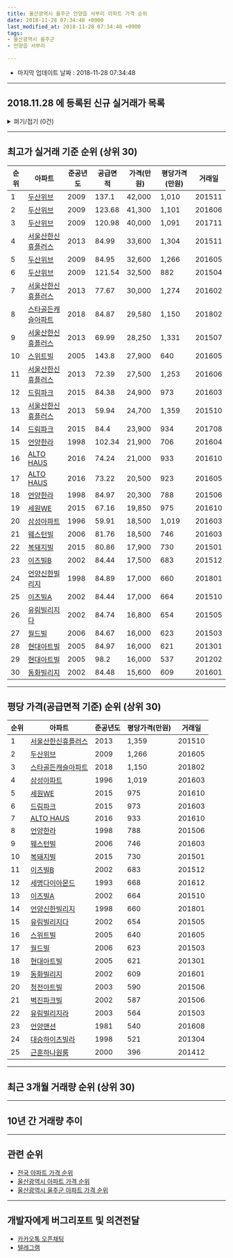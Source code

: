 ```yaml
---
title: 울산광역시 울주군 언양읍 서부리 아파트 가격 순위
date: 2018-11-28 07:34:48 +0900
last_modified_at: 2018-11-28 07:34:48 +0900
tags:
- 울산광역시 울주군
- 언양읍 서부리

---
```


* 마지막 업데이트 날짜 : 2018-11-28 07:34:48

---

## 2018.11.28 에 등록된 신규 실거래가 목록

<details>
<summary>펴기/접기 (0건)</summary>
<div markdown="1">

|아파트|준공년도|공급면적|가격(만원)|평당가격(만원)|거래일|
|---|---|---|---|---|---|
|없음||||||


</div>
</details>

---

## 최고가 실거래 기준 순위 (상위 30)


|순위|아파트|준공년도|공급면적|가격(만원)|평당가격(만원)|거래일|
|---|---|---|---|---|---|---|
|1|[두산위브](https://search.naver.com/search.naver?query=%EC%9A%B8%EC%82%B0%EA%B4%91%EC%97%AD%EC%8B%9C+%EC%9A%B8%EC%A3%BC%EA%B5%B0+%EC%96%B8%EC%96%91%EC%9D%8D+%EC%84%9C%EB%B6%80%EB%A6%AC+%EB%91%90%EC%82%B0%EC%9C%84%EB%B8%8C)|2009|137.1|42,000|1,010|201511|
|2|[두산위브](https://search.naver.com/search.naver?query=%EC%9A%B8%EC%82%B0%EA%B4%91%EC%97%AD%EC%8B%9C+%EC%9A%B8%EC%A3%BC%EA%B5%B0+%EC%96%B8%EC%96%91%EC%9D%8D+%EC%84%9C%EB%B6%80%EB%A6%AC+%EB%91%90%EC%82%B0%EC%9C%84%EB%B8%8C)|2009|123.68|41,300|1,101|201606|
|3|[두산위브](https://search.naver.com/search.naver?query=%EC%9A%B8%EC%82%B0%EA%B4%91%EC%97%AD%EC%8B%9C+%EC%9A%B8%EC%A3%BC%EA%B5%B0+%EC%96%B8%EC%96%91%EC%9D%8D+%EC%84%9C%EB%B6%80%EB%A6%AC+%EB%91%90%EC%82%B0%EC%9C%84%EB%B8%8C)|2009|120.98|40,000|1,091|201711|
|4|[서울산한신휴플러스](https://search.naver.com/search.naver?query=%EC%9A%B8%EC%82%B0%EA%B4%91%EC%97%AD%EC%8B%9C+%EC%9A%B8%EC%A3%BC%EA%B5%B0+%EC%96%B8%EC%96%91%EC%9D%8D+%EC%84%9C%EB%B6%80%EB%A6%AC+%EC%84%9C%EC%9A%B8%EC%82%B0%ED%95%9C%EC%8B%A0%ED%9C%B4%ED%94%8C%EB%9F%AC%EC%8A%A4)|2013|84.99|33,600|1,304|201511|
|5|[두산위브](https://search.naver.com/search.naver?query=%EC%9A%B8%EC%82%B0%EA%B4%91%EC%97%AD%EC%8B%9C+%EC%9A%B8%EC%A3%BC%EA%B5%B0+%EC%96%B8%EC%96%91%EC%9D%8D+%EC%84%9C%EB%B6%80%EB%A6%AC+%EB%91%90%EC%82%B0%EC%9C%84%EB%B8%8C)|2009|84.95|32,600|1,266|201605|
|6|[두산위브](https://search.naver.com/search.naver?query=%EC%9A%B8%EC%82%B0%EA%B4%91%EC%97%AD%EC%8B%9C+%EC%9A%B8%EC%A3%BC%EA%B5%B0+%EC%96%B8%EC%96%91%EC%9D%8D+%EC%84%9C%EB%B6%80%EB%A6%AC+%EB%91%90%EC%82%B0%EC%9C%84%EB%B8%8C)|2009|121.54|32,500|882|201504|
|7|[서울산한신휴플러스](https://search.naver.com/search.naver?query=%EC%9A%B8%EC%82%B0%EA%B4%91%EC%97%AD%EC%8B%9C+%EC%9A%B8%EC%A3%BC%EA%B5%B0+%EC%96%B8%EC%96%91%EC%9D%8D+%EC%84%9C%EB%B6%80%EB%A6%AC+%EC%84%9C%EC%9A%B8%EC%82%B0%ED%95%9C%EC%8B%A0%ED%9C%B4%ED%94%8C%EB%9F%AC%EC%8A%A4)|2013|77.67|30,000|1,274|201602|
|8|[스타골든캐슬아파트](https://search.naver.com/search.naver?query=%EC%9A%B8%EC%82%B0%EA%B4%91%EC%97%AD%EC%8B%9C+%EC%9A%B8%EC%A3%BC%EA%B5%B0+%EC%96%B8%EC%96%91%EC%9D%8D+%EC%84%9C%EB%B6%80%EB%A6%AC+%EC%8A%A4%ED%83%80%EA%B3%A8%EB%93%A0%EC%BA%90%EC%8A%AC%EC%95%84%ED%8C%8C%ED%8A%B8)|2018|84.87|29,580|1,150|201802|
|9|[서울산한신휴플러스](https://search.naver.com/search.naver?query=%EC%9A%B8%EC%82%B0%EA%B4%91%EC%97%AD%EC%8B%9C+%EC%9A%B8%EC%A3%BC%EA%B5%B0+%EC%96%B8%EC%96%91%EC%9D%8D+%EC%84%9C%EB%B6%80%EB%A6%AC+%EC%84%9C%EC%9A%B8%EC%82%B0%ED%95%9C%EC%8B%A0%ED%9C%B4%ED%94%8C%EB%9F%AC%EC%8A%A4)|2013|69.99|28,250|1,331|201507|
|10|[스위트빌](https://search.naver.com/search.naver?query=%EC%9A%B8%EC%82%B0%EA%B4%91%EC%97%AD%EC%8B%9C+%EC%9A%B8%EC%A3%BC%EA%B5%B0+%EC%96%B8%EC%96%91%EC%9D%8D+%EC%84%9C%EB%B6%80%EB%A6%AC+%EC%8A%A4%EC%9C%84%ED%8A%B8%EB%B9%8C)|2005|143.8|27,900|640|201605|
|11|[서울산한신휴플러스](https://search.naver.com/search.naver?query=%EC%9A%B8%EC%82%B0%EA%B4%91%EC%97%AD%EC%8B%9C+%EC%9A%B8%EC%A3%BC%EA%B5%B0+%EC%96%B8%EC%96%91%EC%9D%8D+%EC%84%9C%EB%B6%80%EB%A6%AC+%EC%84%9C%EC%9A%B8%EC%82%B0%ED%95%9C%EC%8B%A0%ED%9C%B4%ED%94%8C%EB%9F%AC%EC%8A%A4)|2013|72.39|27,500|1,253|201606|
|12|[드림파크](https://search.naver.com/search.naver?query=%EC%9A%B8%EC%82%B0%EA%B4%91%EC%97%AD%EC%8B%9C+%EC%9A%B8%EC%A3%BC%EA%B5%B0+%EC%96%B8%EC%96%91%EC%9D%8D+%EC%84%9C%EB%B6%80%EB%A6%AC+%EB%93%9C%EB%A6%BC%ED%8C%8C%ED%81%AC)|2015|84.38|24,900|973|201603|
|13|[서울산한신휴플러스](https://search.naver.com/search.naver?query=%EC%9A%B8%EC%82%B0%EA%B4%91%EC%97%AD%EC%8B%9C+%EC%9A%B8%EC%A3%BC%EA%B5%B0+%EC%96%B8%EC%96%91%EC%9D%8D+%EC%84%9C%EB%B6%80%EB%A6%AC+%EC%84%9C%EC%9A%B8%EC%82%B0%ED%95%9C%EC%8B%A0%ED%9C%B4%ED%94%8C%EB%9F%AC%EC%8A%A4)|2013|59.94|24,700|1,359|201510|
|14|[드림파크](https://search.naver.com/search.naver?query=%EC%9A%B8%EC%82%B0%EA%B4%91%EC%97%AD%EC%8B%9C+%EC%9A%B8%EC%A3%BC%EA%B5%B0+%EC%96%B8%EC%96%91%EC%9D%8D+%EC%84%9C%EB%B6%80%EB%A6%AC+%EB%93%9C%EB%A6%BC%ED%8C%8C%ED%81%AC)|2015|84.4|23,900|934|201708|
|15|[언양한라](https://search.naver.com/search.naver?query=%EC%9A%B8%EC%82%B0%EA%B4%91%EC%97%AD%EC%8B%9C+%EC%9A%B8%EC%A3%BC%EA%B5%B0+%EC%96%B8%EC%96%91%EC%9D%8D+%EC%84%9C%EB%B6%80%EB%A6%AC+%EC%96%B8%EC%96%91%ED%95%9C%EB%9D%BC)|1998|102.34|21,900|706|201604|
|16|[ALTO HAUS](https://search.naver.com/search.naver?query=%EC%9A%B8%EC%82%B0%EA%B4%91%EC%97%AD%EC%8B%9C+%EC%9A%B8%EC%A3%BC%EA%B5%B0+%EC%96%B8%EC%96%91%EC%9D%8D+%EC%84%9C%EB%B6%80%EB%A6%AC+ALTO+HAUS)|2016|74.24|21,000|933|201610|
|17|[ALTO HAUS](https://search.naver.com/search.naver?query=%EC%9A%B8%EC%82%B0%EA%B4%91%EC%97%AD%EC%8B%9C+%EC%9A%B8%EC%A3%BC%EA%B5%B0+%EC%96%B8%EC%96%91%EC%9D%8D+%EC%84%9C%EB%B6%80%EB%A6%AC+ALTO+HAUS)|2016|73.22|20,500|923|201605|
|18|[언양한라](https://search.naver.com/search.naver?query=%EC%9A%B8%EC%82%B0%EA%B4%91%EC%97%AD%EC%8B%9C+%EC%9A%B8%EC%A3%BC%EA%B5%B0+%EC%96%B8%EC%96%91%EC%9D%8D+%EC%84%9C%EB%B6%80%EB%A6%AC+%EC%96%B8%EC%96%91%ED%95%9C%EB%9D%BC)|1998|84.97|20,300|788|201506|
|19|[세원WE](https://search.naver.com/search.naver?query=%EC%9A%B8%EC%82%B0%EA%B4%91%EC%97%AD%EC%8B%9C+%EC%9A%B8%EC%A3%BC%EA%B5%B0+%EC%96%B8%EC%96%91%EC%9D%8D+%EC%84%9C%EB%B6%80%EB%A6%AC+%EC%84%B8%EC%9B%90WE)|2015|67.16|19,850|975|201610|
|20|[삼성아파트](https://search.naver.com/search.naver?query=%EC%9A%B8%EC%82%B0%EA%B4%91%EC%97%AD%EC%8B%9C+%EC%9A%B8%EC%A3%BC%EA%B5%B0+%EC%96%B8%EC%96%91%EC%9D%8D+%EC%84%9C%EB%B6%80%EB%A6%AC+%EC%82%BC%EC%84%B1%EC%95%84%ED%8C%8C%ED%8A%B8)|1996|59.91|18,500|1,019|201603|
|21|[웨스턴빌](https://search.naver.com/search.naver?query=%EC%9A%B8%EC%82%B0%EA%B4%91%EC%97%AD%EC%8B%9C+%EC%9A%B8%EC%A3%BC%EA%B5%B0+%EC%96%B8%EC%96%91%EC%9D%8D+%EC%84%9C%EB%B6%80%EB%A6%AC+%EC%9B%A8%EC%8A%A4%ED%84%B4%EB%B9%8C)|2006|81.76|18,500|746|201603|
|22|[복돼지빌](https://search.naver.com/search.naver?query=%EC%9A%B8%EC%82%B0%EA%B4%91%EC%97%AD%EC%8B%9C+%EC%9A%B8%EC%A3%BC%EA%B5%B0+%EC%96%B8%EC%96%91%EC%9D%8D+%EC%84%9C%EB%B6%80%EB%A6%AC+%EB%B3%B5%EB%8F%BC%EC%A7%80%EB%B9%8C)|2015|80.86|17,900|730|201501|
|23|[이즈빌B](https://search.naver.com/search.naver?query=%EC%9A%B8%EC%82%B0%EA%B4%91%EC%97%AD%EC%8B%9C+%EC%9A%B8%EC%A3%BC%EA%B5%B0+%EC%96%B8%EC%96%91%EC%9D%8D+%EC%84%9C%EB%B6%80%EB%A6%AC+%EC%9D%B4%EC%A6%88%EB%B9%8CB)|2002|84.44|17,500|683|201512|
|24|[언양신한빌리지](https://search.naver.com/search.naver?query=%EC%9A%B8%EC%82%B0%EA%B4%91%EC%97%AD%EC%8B%9C+%EC%9A%B8%EC%A3%BC%EA%B5%B0+%EC%96%B8%EC%96%91%EC%9D%8D+%EC%84%9C%EB%B6%80%EB%A6%AC+%EC%96%B8%EC%96%91%EC%8B%A0%ED%95%9C%EB%B9%8C%EB%A6%AC%EC%A7%80)|1998|84.89|17,000|660|201801|
|25|[이즈빌A](https://search.naver.com/search.naver?query=%EC%9A%B8%EC%82%B0%EA%B4%91%EC%97%AD%EC%8B%9C+%EC%9A%B8%EC%A3%BC%EA%B5%B0+%EC%96%B8%EC%96%91%EC%9D%8D+%EC%84%9C%EB%B6%80%EB%A6%AC+%EC%9D%B4%EC%A6%88%EB%B9%8CA)|2002|84.44|17,000|664|201510|
|26|[유림빌리지다](https://search.naver.com/search.naver?query=%EC%9A%B8%EC%82%B0%EA%B4%91%EC%97%AD%EC%8B%9C+%EC%9A%B8%EC%A3%BC%EA%B5%B0+%EC%96%B8%EC%96%91%EC%9D%8D+%EC%84%9C%EB%B6%80%EB%A6%AC+%EC%9C%A0%EB%A6%BC%EB%B9%8C%EB%A6%AC%EC%A7%80%EB%8B%A4)|2002|84.74|16,800|654|201505|
|27|[월드빌](https://search.naver.com/search.naver?query=%EC%9A%B8%EC%82%B0%EA%B4%91%EC%97%AD%EC%8B%9C+%EC%9A%B8%EC%A3%BC%EA%B5%B0+%EC%96%B8%EC%96%91%EC%9D%8D+%EC%84%9C%EB%B6%80%EB%A6%AC+%EC%9B%94%EB%93%9C%EB%B9%8C)|2006|84.67|16,000|623|201503|
|28|[현대아트빌](https://search.naver.com/search.naver?query=%EC%9A%B8%EC%82%B0%EA%B4%91%EC%97%AD%EC%8B%9C+%EC%9A%B8%EC%A3%BC%EA%B5%B0+%EC%96%B8%EC%96%91%EC%9D%8D+%EC%84%9C%EB%B6%80%EB%A6%AC+%ED%98%84%EB%8C%80%EC%95%84%ED%8A%B8%EB%B9%8C)|2005|84.97|16,000|621|201301|
|29|[현대아트빌](https://search.naver.com/search.naver?query=%EC%9A%B8%EC%82%B0%EA%B4%91%EC%97%AD%EC%8B%9C+%EC%9A%B8%EC%A3%BC%EA%B5%B0+%EC%96%B8%EC%96%91%EC%9D%8D+%EC%84%9C%EB%B6%80%EB%A6%AC+%ED%98%84%EB%8C%80%EC%95%84%ED%8A%B8%EB%B9%8C)|2005|98.2|16,000|537|201202|
|30|[동화빌리지](https://search.naver.com/search.naver?query=%EC%9A%B8%EC%82%B0%EA%B4%91%EC%97%AD%EC%8B%9C+%EC%9A%B8%EC%A3%BC%EA%B5%B0+%EC%96%B8%EC%96%91%EC%9D%8D+%EC%84%9C%EB%B6%80%EB%A6%AC+%EB%8F%99%ED%99%94%EB%B9%8C%EB%A6%AC%EC%A7%80)|2002|84.48|15,600|609|201601|


---

## 평당 가격(공급면적 기준) 순위 (상위 30)


|순위|아파트|준공년도|평당가격(만원)|거래일|
|---|---|---|---|---|
|1|[서울산한신휴플러스](https://search.naver.com/search.naver?query=%EC%9A%B8%EC%82%B0%EA%B4%91%EC%97%AD%EC%8B%9C+%EC%9A%B8%EC%A3%BC%EA%B5%B0+%EC%96%B8%EC%96%91%EC%9D%8D+%EC%84%9C%EB%B6%80%EB%A6%AC+%EC%84%9C%EC%9A%B8%EC%82%B0%ED%95%9C%EC%8B%A0%ED%9C%B4%ED%94%8C%EB%9F%AC%EC%8A%A4)|2013|1,359|201510|
|2|[두산위브](https://search.naver.com/search.naver?query=%EC%9A%B8%EC%82%B0%EA%B4%91%EC%97%AD%EC%8B%9C+%EC%9A%B8%EC%A3%BC%EA%B5%B0+%EC%96%B8%EC%96%91%EC%9D%8D+%EC%84%9C%EB%B6%80%EB%A6%AC+%EB%91%90%EC%82%B0%EC%9C%84%EB%B8%8C)|2009|1,266|201605|
|3|[스타골든캐슬아파트](https://search.naver.com/search.naver?query=%EC%9A%B8%EC%82%B0%EA%B4%91%EC%97%AD%EC%8B%9C+%EC%9A%B8%EC%A3%BC%EA%B5%B0+%EC%96%B8%EC%96%91%EC%9D%8D+%EC%84%9C%EB%B6%80%EB%A6%AC+%EC%8A%A4%ED%83%80%EA%B3%A8%EB%93%A0%EC%BA%90%EC%8A%AC%EC%95%84%ED%8C%8C%ED%8A%B8)|2018|1,150|201802|
|4|[삼성아파트](https://search.naver.com/search.naver?query=%EC%9A%B8%EC%82%B0%EA%B4%91%EC%97%AD%EC%8B%9C+%EC%9A%B8%EC%A3%BC%EA%B5%B0+%EC%96%B8%EC%96%91%EC%9D%8D+%EC%84%9C%EB%B6%80%EB%A6%AC+%EC%82%BC%EC%84%B1%EC%95%84%ED%8C%8C%ED%8A%B8)|1996|1,019|201603|
|5|[세원WE](https://search.naver.com/search.naver?query=%EC%9A%B8%EC%82%B0%EA%B4%91%EC%97%AD%EC%8B%9C+%EC%9A%B8%EC%A3%BC%EA%B5%B0+%EC%96%B8%EC%96%91%EC%9D%8D+%EC%84%9C%EB%B6%80%EB%A6%AC+%EC%84%B8%EC%9B%90WE)|2015|975|201610|
|6|[드림파크](https://search.naver.com/search.naver?query=%EC%9A%B8%EC%82%B0%EA%B4%91%EC%97%AD%EC%8B%9C+%EC%9A%B8%EC%A3%BC%EA%B5%B0+%EC%96%B8%EC%96%91%EC%9D%8D+%EC%84%9C%EB%B6%80%EB%A6%AC+%EB%93%9C%EB%A6%BC%ED%8C%8C%ED%81%AC)|2015|973|201603|
|7|[ALTO HAUS](https://search.naver.com/search.naver?query=%EC%9A%B8%EC%82%B0%EA%B4%91%EC%97%AD%EC%8B%9C+%EC%9A%B8%EC%A3%BC%EA%B5%B0+%EC%96%B8%EC%96%91%EC%9D%8D+%EC%84%9C%EB%B6%80%EB%A6%AC+ALTO+HAUS)|2016|933|201610|
|8|[언양한라](https://search.naver.com/search.naver?query=%EC%9A%B8%EC%82%B0%EA%B4%91%EC%97%AD%EC%8B%9C+%EC%9A%B8%EC%A3%BC%EA%B5%B0+%EC%96%B8%EC%96%91%EC%9D%8D+%EC%84%9C%EB%B6%80%EB%A6%AC+%EC%96%B8%EC%96%91%ED%95%9C%EB%9D%BC)|1998|788|201506|
|9|[웨스턴빌](https://search.naver.com/search.naver?query=%EC%9A%B8%EC%82%B0%EA%B4%91%EC%97%AD%EC%8B%9C+%EC%9A%B8%EC%A3%BC%EA%B5%B0+%EC%96%B8%EC%96%91%EC%9D%8D+%EC%84%9C%EB%B6%80%EB%A6%AC+%EC%9B%A8%EC%8A%A4%ED%84%B4%EB%B9%8C)|2006|746|201603|
|10|[복돼지빌](https://search.naver.com/search.naver?query=%EC%9A%B8%EC%82%B0%EA%B4%91%EC%97%AD%EC%8B%9C+%EC%9A%B8%EC%A3%BC%EA%B5%B0+%EC%96%B8%EC%96%91%EC%9D%8D+%EC%84%9C%EB%B6%80%EB%A6%AC+%EB%B3%B5%EB%8F%BC%EC%A7%80%EB%B9%8C)|2015|730|201501|
|11|[이즈빌B](https://search.naver.com/search.naver?query=%EC%9A%B8%EC%82%B0%EA%B4%91%EC%97%AD%EC%8B%9C+%EC%9A%B8%EC%A3%BC%EA%B5%B0+%EC%96%B8%EC%96%91%EC%9D%8D+%EC%84%9C%EB%B6%80%EB%A6%AC+%EC%9D%B4%EC%A6%88%EB%B9%8CB)|2002|683|201512|
|12|[세명다이아몬드](https://search.naver.com/search.naver?query=%EC%9A%B8%EC%82%B0%EA%B4%91%EC%97%AD%EC%8B%9C+%EC%9A%B8%EC%A3%BC%EA%B5%B0+%EC%96%B8%EC%96%91%EC%9D%8D+%EC%84%9C%EB%B6%80%EB%A6%AC+%EC%84%B8%EB%AA%85%EB%8B%A4%EC%9D%B4%EC%95%84%EB%AA%AC%EB%93%9C)|1993|668|201612|
|13|[이즈빌A](https://search.naver.com/search.naver?query=%EC%9A%B8%EC%82%B0%EA%B4%91%EC%97%AD%EC%8B%9C+%EC%9A%B8%EC%A3%BC%EA%B5%B0+%EC%96%B8%EC%96%91%EC%9D%8D+%EC%84%9C%EB%B6%80%EB%A6%AC+%EC%9D%B4%EC%A6%88%EB%B9%8CA)|2002|664|201510|
|14|[언양신한빌리지](https://search.naver.com/search.naver?query=%EC%9A%B8%EC%82%B0%EA%B4%91%EC%97%AD%EC%8B%9C+%EC%9A%B8%EC%A3%BC%EA%B5%B0+%EC%96%B8%EC%96%91%EC%9D%8D+%EC%84%9C%EB%B6%80%EB%A6%AC+%EC%96%B8%EC%96%91%EC%8B%A0%ED%95%9C%EB%B9%8C%EB%A6%AC%EC%A7%80)|1998|660|201801|
|15|[유림빌리지다](https://search.naver.com/search.naver?query=%EC%9A%B8%EC%82%B0%EA%B4%91%EC%97%AD%EC%8B%9C+%EC%9A%B8%EC%A3%BC%EA%B5%B0+%EC%96%B8%EC%96%91%EC%9D%8D+%EC%84%9C%EB%B6%80%EB%A6%AC+%EC%9C%A0%EB%A6%BC%EB%B9%8C%EB%A6%AC%EC%A7%80%EB%8B%A4)|2002|654|201505|
|16|[스위트빌](https://search.naver.com/search.naver?query=%EC%9A%B8%EC%82%B0%EA%B4%91%EC%97%AD%EC%8B%9C+%EC%9A%B8%EC%A3%BC%EA%B5%B0+%EC%96%B8%EC%96%91%EC%9D%8D+%EC%84%9C%EB%B6%80%EB%A6%AC+%EC%8A%A4%EC%9C%84%ED%8A%B8%EB%B9%8C)|2005|640|201605|
|17|[월드빌](https://search.naver.com/search.naver?query=%EC%9A%B8%EC%82%B0%EA%B4%91%EC%97%AD%EC%8B%9C+%EC%9A%B8%EC%A3%BC%EA%B5%B0+%EC%96%B8%EC%96%91%EC%9D%8D+%EC%84%9C%EB%B6%80%EB%A6%AC+%EC%9B%94%EB%93%9C%EB%B9%8C)|2006|623|201503|
|18|[현대아트빌](https://search.naver.com/search.naver?query=%EC%9A%B8%EC%82%B0%EA%B4%91%EC%97%AD%EC%8B%9C+%EC%9A%B8%EC%A3%BC%EA%B5%B0+%EC%96%B8%EC%96%91%EC%9D%8D+%EC%84%9C%EB%B6%80%EB%A6%AC+%ED%98%84%EB%8C%80%EC%95%84%ED%8A%B8%EB%B9%8C)|2005|621|201301|
|19|[동화빌리지](https://search.naver.com/search.naver?query=%EC%9A%B8%EC%82%B0%EA%B4%91%EC%97%AD%EC%8B%9C+%EC%9A%B8%EC%A3%BC%EA%B5%B0+%EC%96%B8%EC%96%91%EC%9D%8D+%EC%84%9C%EB%B6%80%EB%A6%AC+%EB%8F%99%ED%99%94%EB%B9%8C%EB%A6%AC%EC%A7%80)|2002|609|201601|
|20|[청전아트빌](https://search.naver.com/search.naver?query=%EC%9A%B8%EC%82%B0%EA%B4%91%EC%97%AD%EC%8B%9C+%EC%9A%B8%EC%A3%BC%EA%B5%B0+%EC%96%B8%EC%96%91%EC%9D%8D+%EC%84%9C%EB%B6%80%EB%A6%AC+%EC%B2%AD%EC%A0%84%EC%95%84%ED%8A%B8%EB%B9%8C)|2003|590|201506|
|21|[벽진파크빌](https://search.naver.com/search.naver?query=%EC%9A%B8%EC%82%B0%EA%B4%91%EC%97%AD%EC%8B%9C+%EC%9A%B8%EC%A3%BC%EA%B5%B0+%EC%96%B8%EC%96%91%EC%9D%8D+%EC%84%9C%EB%B6%80%EB%A6%AC+%EB%B2%BD%EC%A7%84%ED%8C%8C%ED%81%AC%EB%B9%8C)|2002|587|201506|
|22|[유림빌리지라](https://search.naver.com/search.naver?query=%EC%9A%B8%EC%82%B0%EA%B4%91%EC%97%AD%EC%8B%9C+%EC%9A%B8%EC%A3%BC%EA%B5%B0+%EC%96%B8%EC%96%91%EC%9D%8D+%EC%84%9C%EB%B6%80%EB%A6%AC+%EC%9C%A0%EB%A6%BC%EB%B9%8C%EB%A6%AC%EC%A7%80%EB%9D%BC)|2003|564|201503|
|23|[언양맨션](https://search.naver.com/search.naver?query=%EC%9A%B8%EC%82%B0%EA%B4%91%EC%97%AD%EC%8B%9C+%EC%9A%B8%EC%A3%BC%EA%B5%B0+%EC%96%B8%EC%96%91%EC%9D%8D+%EC%84%9C%EB%B6%80%EB%A6%AC+%EC%96%B8%EC%96%91%EB%A7%A8%EC%85%98)|1981|540|201608|
|24|[대승하이츠빌라](https://search.naver.com/search.naver?query=%EC%9A%B8%EC%82%B0%EA%B4%91%EC%97%AD%EC%8B%9C+%EC%9A%B8%EC%A3%BC%EA%B5%B0+%EC%96%B8%EC%96%91%EC%9D%8D+%EC%84%9C%EB%B6%80%EB%A6%AC+%EB%8C%80%EC%8A%B9%ED%95%98%EC%9D%B4%EC%B8%A0%EB%B9%8C%EB%9D%BC)|1998|521|201304|
|25|[근훈하나원룸](https://search.naver.com/search.naver?query=%EC%9A%B8%EC%82%B0%EA%B4%91%EC%97%AD%EC%8B%9C+%EC%9A%B8%EC%A3%BC%EA%B5%B0+%EC%96%B8%EC%96%91%EC%9D%8D+%EC%84%9C%EB%B6%80%EB%A6%AC+%EA%B7%BC%ED%9B%88%ED%95%98%EB%82%98%EC%9B%90%EB%A3%B8)|2000|396|201412|


---

## 최근 3개월 거래량 순위 (상위 30)


<div style="width:100%;">
    <canvas id="deal_count_ranking" height="250"></canvas>
</div>


<script>
new Chart(document.getElementById("deal_count_ranking"), {
    type: 'horizontalBar',
    data: {
        labels: ['서울산한신휴플러스', '삼성아파트', '두산위브', '세원WE', '스타골든캐슬아파트'],
        datasets: [{
            label: '실거래 수',
            data: [3, 2, 1, 1, 1],
            borderColor: "rgba(255, 0, 128, 1)",
            backgroundColor: "rgba(255, 0, 128, 0.5)",
            fill: false,
        }]
    },
    options: {
        responsive: true,
        title: {
            display: true,
            text: '최근 3개월 거래량 순위'
        },
        tooltips: {
            mode: 'index',
            intersect: false,
            callbacks: {
                title: function(tooltipItems, data) {
                    return "실거래 수:";
                },
                label: function(tooltipItem, data) {
                    return data.labels[tooltipItem.index] + ": " + tooltipItem.xLabel;
                }
            }
        },
        hover: {
            mode: 'nearest',
            intersect: true
        },
        scales: {
            xAxes: [{
                display: true,
                scaleLabel: {
                    display: true,
                    labelString: '실거래 수'
                },
                ticks: {
                    suggestedMin: 0,
                }
            }],
            yAxes: [{
                display: true,
                ticks: {
                    autoSkip: false,
                    callback: function(value, index, values) {
                        if (value.length > 15)
                            return value.substr(0, 13) + "...";
                        else
                            return value;
                    }
                },
                scaleLabel: {
                    display: false,
                }
            }]
        }
    }
});

</script>


---

## 10년 간 거래량 추이


<div style="width:100%;">
    <canvas id="deal_progress" height="250"></canvas>
</div>

<script>
new Chart(document.getElementById("deal_progress"), {
    type: 'line',
    data: {
        labels: ['200811','200812','200901','200902','200903','200904','200905','200906','200907','200908','200909','200910','200911','200912','201001','201002','201003','201004','201005','201006','201007','201008','201009','201010','201011','201012','201101','201102','201103','201104','201105','201106','201107','201108','201109','201110','201111','201112','201201','201202','201203','201204','201205','201206','201207','201208','201209','201210','201211','201212','201301','201302','201303','201304','201305','201306','201307','201308','201309','201310','201311','201312','201401','201402','201403','201404','201405','201406','201407','201408','201409','201410','201411','201412','201501','201502','201503','201504','201505','201506','201507','201508','201509','201510','201511','201512','201601','201602','201603','201604','201605','201606','201607','201608','201609','201610','201611','201612','201701','201702','201703','201704','201705','201706','201707','201708','201709','201710','201711','201712','201801','201802','201803','201804','201805','201806','201807','201808','201809','201810','201811'],
        datasets: [{
            label: '실거래 수',
            pointRadius: 1,
            data: [1, 2, 20, 3, 4, 4, 8, 6, 10, 9, 10, 4, 8, 6, 14, 4, 13, 3, 2, 8, 2, 6, 4, 5, 19, 13, 7, 9, 17, 14, 7, 9, 4, 38, 45, 66, 58, 45, 26, 21, 20, 13, 15, 12, 5, 8, 9, 14, 10, 10, 11, 9, 10, 12, 16, 16, 9, 43, 35, 28, 23, 21, 14, 14, 16, 12, 12, 8, 13, 16, 21, 19, 10, 18, 25, 17, 21, 25, 26, 18, 24, 17, 13, 24, 9, 8, 4, 11, 10, 11, 8, 5, 7, 6, 8, 10, 3, 8, 3, 9, 5, 14, 3, 3, 8, 14, 7, 10, 11, 7, 7, 3, 8, 7, 4, 9, 4, 5, 2, 5, 1],
            borderColor: "rgba(255, 201, 14, 1)",
            backgroundColor: "rgba(255, 201, 14, 0.5)",
            fill: true,
        }]
    },
    options: {
        responsive: true,
        title: {
            display: true,
            text: '10년간 거래량 추이'
        },
        tooltips: {
            mode: 'index',
            intersect: false,
        },
        hover: {
            mode: 'nearest',
            intersect: true
        },
        scales: {
            xAxes: [{
                display: true,
                scaleLabel: {
                    display: true,
                    labelString: '년/월'
                }
            }],
            yAxes: [{
                display: true,
                ticks: {
                    suggestedMin: 0,
                },
                scaleLabel: {
                    display: true,
                    labelString: '실거래 수'
                }
            }]
        }
    }
});

</script>


---

## 관련 순위

- [전국 아파트 가격 순위](https://inasie.github.io/apt-ranking/전국)
- [울산광역시 아파트 가격 순위](https://inasie.github.io/apt-ranking/울산광역시)
- [울산광역시 울주군 아파트 가격 순위](https://inasie.github.io/apt-ranking/울산광역시-울주군)


---

## 개발자에게 버그리포트 및 의견전달

- [카카오톡 오픈채팅](https://open.kakao.com/o/gLJUAP4)
- [텔레그램](https://t.me/inasie)

